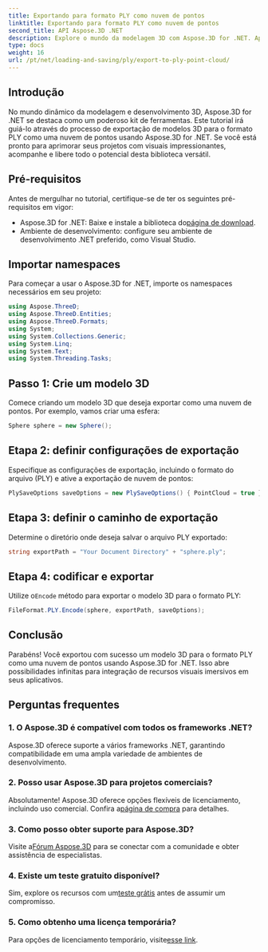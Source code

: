 ```yaml
---
title: Exportando para formato PLY como nuvem de pontos
linktitle: Exportando para formato PLY como nuvem de pontos
second_title: API Aspose.3D .NET
description: Explore o mundo da modelagem 3D com Aspose.3D for .NET. Aprenda a exportar modelos para o formato PLY sem esforço. Eleve seus projetos com visuais impressionantes.
type: docs
weight: 16
url: /pt/net/loading-and-saving/ply/export-to-ply-point-cloud/
---
```

## Introdução
No mundo dinâmico da modelagem e desenvolvimento 3D, Aspose.3D for .NET se destaca como um poderoso kit de ferramentas. Este tutorial irá guiá-lo através do processo de exportação de modelos 3D para o formato PLY como uma nuvem de pontos usando Aspose.3D for .NET. Se você está pronto para aprimorar seus projetos com visuais impressionantes, acompanhe e libere todo o potencial desta biblioteca versátil.
## Pré-requisitos
Antes de mergulhar no tutorial, certifique-se de ter os seguintes pré-requisitos em vigor:
-  Aspose.3D for .NET: Baixe e instale a biblioteca do[página de download](https://releases.aspose.com/3d/net/).
- Ambiente de desenvolvimento: configure seu ambiente de desenvolvimento .NET preferido, como Visual Studio.
## Importar namespaces
Para começar a usar o Aspose.3D for .NET, importe os namespaces necessários em seu projeto:
```csharp
using Aspose.ThreeD;
using Aspose.ThreeD.Entities;
using Aspose.ThreeD.Formats;
using System;
using System.Collections.Generic;
using System.Linq;
using System.Text;
using System.Threading.Tasks;
```
## Passo 1: Crie um modelo 3D
Comece criando um modelo 3D que deseja exportar como uma nuvem de pontos. Por exemplo, vamos criar uma esfera:
```csharp
Sphere sphere = new Sphere();
```
## Etapa 2: definir configurações de exportação
Especifique as configurações de exportação, incluindo o formato do arquivo (PLY) e ative a exportação de nuvem de pontos:
```csharp
PlySaveOptions saveOptions = new PlySaveOptions() { PointCloud = true };
```
## Etapa 3: definir o caminho de exportação
Determine o diretório onde deseja salvar o arquivo PLY exportado:
```csharp
string exportPath = "Your Document Directory" + "sphere.ply";
```
## Etapa 4: codificar e exportar
 Utilize o`Encode` método para exportar o modelo 3D para o formato PLY:
```csharp
FileFormat.PLY.Encode(sphere, exportPath, saveOptions);
```
## Conclusão
Parabéns! Você exportou com sucesso um modelo 3D para o formato PLY como uma nuvem de pontos usando Aspose.3D for .NET. Isso abre possibilidades infinitas para integração de recursos visuais imersivos em seus aplicativos.

## Perguntas frequentes
### 1. O Aspose.3D é compatível com todos os frameworks .NET?
Aspose.3D oferece suporte a vários frameworks .NET, garantindo compatibilidade em uma ampla variedade de ambientes de desenvolvimento.
### 2. Posso usar Aspose.3D para projetos comerciais?
 Absolutamente! Aspose.3D oferece opções flexíveis de licenciamento, incluindo uso comercial. Confira a[página de compra](https://purchase.aspose.com/buy) para detalhes.
### 3. Como posso obter suporte para Aspose.3D?
 Visite a[Fórum Aspose.3D](https://forum.aspose.com/c/3d/18) para se conectar com a comunidade e obter assistência de especialistas.
### 4. Existe um teste gratuito disponível?
 Sim, explore os recursos com um[teste grátis](https://releases.aspose.com/) antes de assumir um compromisso.
### 5. Como obtenho uma licença temporária?
 Para opções de licenciamento temporário, visite[esse link](https://purchase.aspose.com/temporary-license/).